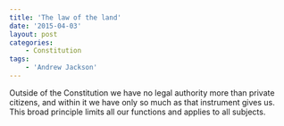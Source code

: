 ```yaml
---
title: 'The law of the land'
date: '2015-04-03'
layout: post
categories:
    - Constitution
tags:
    - 'Andrew Jackson'
---
```


Outside of the Constitution we have no legal authority more than private citizens, and within it we have only so much as that instrument gives us. This broad principle limits all our functions and applies to all subjects.